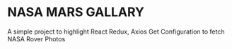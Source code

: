 # NASA MARS GALLARY
A simple project to highlight React Redux, Axios Get Configuration to fetch NASA Rover Photos

